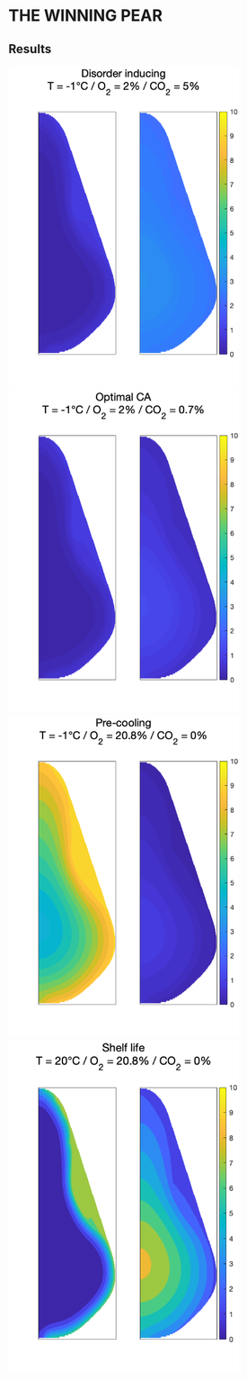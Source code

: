 # THE WINNING PEAR

## Results

<img src="/matlab/results/disorder-inducing.png?raw=true" width="410"> <img src="/matlab/results/optimal-ca.png?raw=true" width="410"> <img src="/matlab/results/pre-cooling.png?raw=true" width="410"> <img src="/matlab/results/shelf-life.png?raw=true" width="410">
